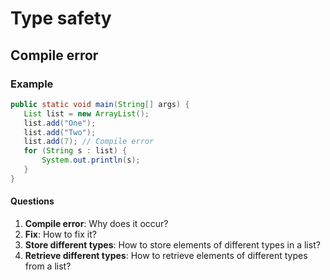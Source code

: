 # Type safety

## Compile error

### Example

```java
public static void main(String[] args) {
   List list = new ArrayList();
   list.add("One");
   list.add("Two");
   list.add(7); // Compile error
   for (String s : list) {
       System.out.println(s);
   }
}
```

#### Questions

1. **Compile error**:
   Why does it occur?
2. **Fix**:
   How to fix it?
3. **Store different types**:
    How to store elements of different types in a list?
4. **Retrieve different types**:
    How to retrieve elements of different types from a list?
